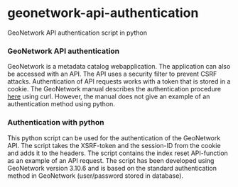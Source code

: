 # geonetwork-api-authentication
GeoNetwork API authentication script in python

### GeoNetwork API authentication
GeoNetwork is a metadata catalog webapplication. The application can also be accessed with an API. The API uses a security filter to prevent CSRF attacks. Authentication of API requests works with a token that is stored in a cookie. The GeoNetwork manual describes the authentication procedure [here](https://geonetwork-opensource.org/manuals/3.10.x/en/customizing-application/misc.html#example-of-csrf-call-using-curl) using curl. However, the manual does not give an example of an authentication method using python.

### Authentication with python
This python script can be used for the authentication of the GeoNetwork API. The script takes the XSRF-token and the session-ID from the cookie and adds it to the headers. The script contains the index reset API-function as an example of an API request. The script has been developed using GeoNetwork version 3.10.6 and is based on the standard authentication method in GeoNetwork (user/password stored in database).

